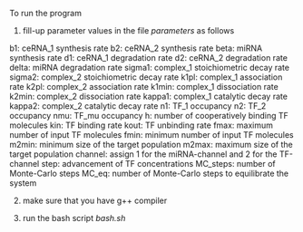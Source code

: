 To run the program

1. fill-up parameter values in the file *parameters* as follows 

b1:		ceRNA_1 synthesis rate
b2:		ceRNA_2 synthesis rate
beta:		miRNA synthesis rate
d1:		ceRNA_1 degradation rate
d2:		ceRNA_2 degradation rate
delta:		miRNA degradation rate
sigma1:		complex_1 stoichiometric decay rate
sigma2:		complex_2 stoichiometric  decay rate
k1pl:		complex_1 association rate
k2pl:		complex_2 association rate
k1min:		complex_1 dissociation rate 
k2min:		complex_2 dissociation rate 
kappa1:		complex_1 catalytic decay rate
kappa2:		complex_2 catalytic decay rate
n1:		TF_1 occupancy
n2:		TF_2 occupancy
nmu:		TF_mu occupancy 
h:		number of cooperatively binding TF molecules
kin:		TF binding rate	
kout:		TF unbinding rate
fmax:		maximum number of input TF molecules
fmin:		minimum number of input TF molecules
m2min:		minimum size of the target population
m2max:		maximum size of the target population
channel:	assign 1 for the miRNA-channel and 2 for the TF-channel
step:		advancement of TF concentrations 
MC_steps: 	number of Monte-Carlo steps
MC_eq:		number of Monte-Carlo steps to equilibrate the system


2. make sure that you have g++ compiler 

3. run the bash script *bash.sh*

